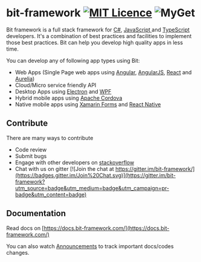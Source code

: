 # bit-framework [![MIT Licence](https://badges.frapsoft.com/os/mit/mit.svg?v=103)](https://github.com/bit-foundation/bit-framework/blob/master/LICENSE) ![MyGet](https://img.shields.io/bit-foundation.myget/bit-foundation/vpre/BitCodeAnalyzer.svg?style=flat-square&label=myget)

Bit framework is a full stack framework for [C\#](https://docs.microsoft.com/en-us/dotnet/csharp/csharp), [JavaScript ](https://developer.mozilla.org/en-US/docs/Web/JavaScript)and [TypeScript ](https://www.typescriptlang.org/)developers. It's a combination of best practices and facilities to implement those best practices. Bit can help you develop high quality apps in less time.

You can develop any of following app types using Bit:

* Web Apps \(Single Page web apps using [Angular](http://angular.io/), [AngularJS](https://angularjs.org), [React](https://facebook.github.io/react/) and [Aurelia](http://aurelia.io/)\)
* Cloud/Micro service friendly API
* Desktop Apps using [Electron](https://electron.atom.io/) and [WPF](https://docs.microsoft.com/en-us/dotnet/framework/wpf/getting-started/)
* Hybrid mobile apps using [Apache Cordova](https://cordova.apache.org/)
* Native mobile apps using [Xamarin Forms](https://www.xamarin.com/forms) and [React Native](https://facebook.github.io/react-native)

## **Contribute**

There are many ways to contribute

* Code review
* Submit bugs
* Engage with other developers on [stackoverflow](http://stackoverflow.com/questions/tagged/bit-framework)
* Chat with us on gitter [![Join the chat at https://gitter.im/bit-framework/](https://badges.gitter.im/Join%20Chat.svg)](https://gitter.im/bit-framework?utm_source=badge&utm_medium=badge&utm_campaign=pr-badge&utm_content=badge)

## Documentation

Read docs on [https://docs.bit-framework.com/](https://docs.bit-framework.com/)

You can also watch [Announcements](https://github.com/bit-foundation/Announcements) to track important docs/codes changes.
